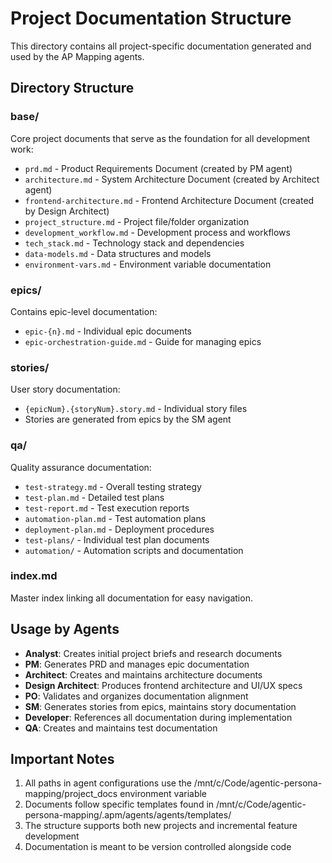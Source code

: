 # Project Documentation Structure

This directory contains all project-specific documentation generated and used by the AP Mapping agents.

## Directory Structure

### base/
Core project documents that serve as the foundation for all development work:
- `prd.md` - Product Requirements Document (created by PM agent)
- `architecture.md` - System Architecture Document (created by Architect agent)
- `frontend-architecture.md` - Frontend Architecture Document (created by Design Architect)
- `project_structure.md` - Project file/folder organization
- `development_workflow.md` - Development process and workflows
- `tech_stack.md` - Technology stack and dependencies
- `data-models.md` - Data structures and models
- `environment-vars.md` - Environment variable documentation

### epics/
Contains epic-level documentation:
- `epic-{n}.md` - Individual epic documents
- `epic-orchestration-guide.md` - Guide for managing epics

### stories/
User story documentation:
- `{epicNum}.{storyNum}.story.md` - Individual story files
- Stories are generated from epics by the SM agent

### qa/
Quality assurance documentation:
- `test-strategy.md` - Overall testing strategy
- `test-plan.md` - Detailed test plans
- `test-report.md` - Test execution reports
- `automation-plan.md` - Test automation plans
- `deployment-plan.md` - Deployment procedures
- `test-plans/` - Individual test plan documents
- `automation/` - Automation scripts and documentation

### index.md
Master index linking all documentation for easy navigation.

## Usage by Agents

- **Analyst**: Creates initial project briefs and research documents
- **PM**: Generates PRD and manages epic documentation
- **Architect**: Creates and maintains architecture documents
- **Design Architect**: Produces frontend architecture and UI/UX specs
- **PO**: Validates and organizes documentation alignment
- **SM**: Generates stories from epics, maintains story documentation
- **Developer**: References all documentation during implementation
- **QA**: Creates and maintains test documentation

## Important Notes

1. All paths in agent configurations use the /mnt/c/Code/agentic-persona-mapping/project_docs environment variable
2. Documents follow specific templates found in /mnt/c/Code/agentic-persona-mapping/.apm/agents/agents/templates/
3. The structure supports both new projects and incremental feature development
4. Documentation is meant to be version controlled alongside code